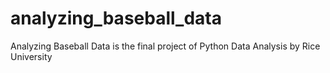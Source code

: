 # analyzing_baseball_data
Analyzing Baseball Data is the final project of Python Data Analysis by Rice University
